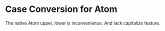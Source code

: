 # Case Conversion for Atom

The native Atom upper, lower is inconvenience. And lack capitalize feature.

